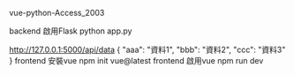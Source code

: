 vue-python-Access_2003

backend
啟用Flask 
python app.py

http://127.0.0.1:5000/api/data
{
  "aaa": "資料1",
  "bbb": "資料2",
  "ccc": "資料3"
}
frontend
安裝vue
npm init vue@latest frontend
啟用vue
npm run dev


